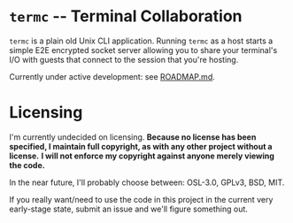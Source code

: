 # `termc` -- Terminal Collaboration

`termc` is a plain old Unix CLI application. Running `termc` as a host starts a
simple E2E encrypted socket server allowing you to share your terminal's I/O
with guests that connect to the session that you're hosting.

Currently under active development: see [ROADMAP.md](./ROADMAP.md).


# Licensing

I'm currently undecided on licensing. **Because no license has been specified,
I maintain full copyright, as with any other project without a license.** **I
will not enforce my copyright against anyone merely viewing the code.**

In the near future, I'll probably choose between: OSL-3.0, GPLv3, BSD, MIT.

If you really want/need to use the code in this project in the current very
early-stage state, submit an issue and we'll figure something out.

